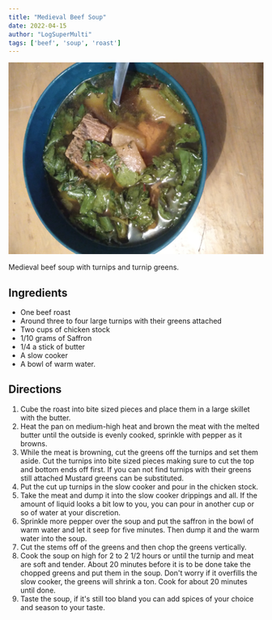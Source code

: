 ```yaml
---
title: "Medieval Beef Soup"
date: 2022-04-15
author: "LogSuperMulti"
tags: ['beef', 'soup', 'roast']
---
```


![Medieval Beef Soup](/recipes/pix/medieval-beef-soup.webp)

Medieval beef soup with turnips and turnip greens.

## Ingredients

- One beef roast
- Around three to four large turnips with their greens attached
- Two cups of chicken stock
- 1/10 grams of Saffron
- 1/4 a stick of butter
- A slow cooker
- A bowl of warm water.

## Directions

1. Cube the roast into bite sized pieces and place them in a large skillet with the butter.
2. Heat the pan on medium-high heat and brown the meat with the melted butter until the outside is evenly cooked, sprinkle with pepper as it browns.
3. While the meat is browning, cut the greens off the turnips and set them aside. Cut the turnips into bite sized pieces making sure to cut the top and bottom ends off first. If you can not find turnips with their greens still attached Mustard greens can be substituted.
4. Put the cut up turnips in the slow cooker and pour in the chicken stock.
5. Take the meat and dump it into the slow cooker drippings and all. If the amount of liquid looks a bit low to you, you can pour in another cup or so of water at your discretion.
6. Sprinkle more pepper over the soup and put the saffron in the bowl of warm water and let it seep for five minutes. Then dump it and the warm water into the soup.
7. Cut the stems off of the greens and then chop the greens vertically.
8. Cook the soup on high for 2 to 2 1/2 hours or until the turnip and meat are soft and tender. About 20 minutes before it is to be done take the chopped greens and put them in the soup. Don't worry if it overfills the slow cooker, the greens will shrink a ton. Cook for about 20 minutes until done.
9. Taste the soup, if it's still too bland you can add spices of your choice and season to your taste.
